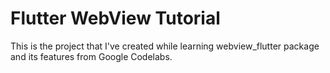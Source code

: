 # Flutter WebView Tutorial

This is the project that I've created while learning webview_flutter package and its features from Google Codelabs.
